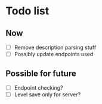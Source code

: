 # Todo list

## Now

- [ ] Remove description parsing stuff
- [ ] Possibly update endpoints used

## Possible for future

- [ ] Endpoint checking?
- [ ] Level save only for server?
